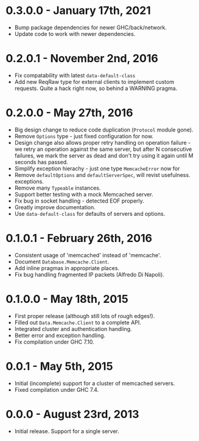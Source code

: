 # 0.3.0.0 - January 17th, 2021

* Bump package dependencies for newer GHC/back/network.
* Update code to work with newer dependencies.

# 0.2.0.1 - November 2nd, 2016

* Fix compatability with latest `data-default-class`
* Add new ReqRaw type for external clients to implement custom requests. Quite
  a hack right now, so behind a WARNING pragma.

# 0.2.0.0 - May 27th, 2016

* Big design change to reduce code duplication (`Protocol` module gone).
* Remove `Options` type - just fixed configuration for now.
* Design change also allows proper retry handling on operation failure - we
  retry an operation against the same server, but after N consecutive failures,
  we mark the server as dead and don't try using it again until M seconds has
  passed.
* Simplify exception hierachy - just one type `MemcacheError` now for
* Remove `defaultOptions` and `defaultServerSpec`, will revist usefulness.
  exceptions.
* Remove many `Typeable` instances.
* Support better testing with a mock Memcached server.
* Fix bug in socket handling - detected EOF properly.
* Greatly improve documentation.
* Use `data-default-class` for defaults of servers and options.

# 0.1.0.1 - February 26th, 2016

* Consistent usage of 'memcached' instead of 'memcache'.
* Document `Database.Memcache.Client`.
* Add inline pragmas in appropriate places.
* Fix bug handling fragmented IP packets (Alfredo Di Napoli).

# 0.1.0.0 - May 18th, 2015

* First proper release (although still lots of rough edges!).
* Filled out `Data.Memcache.Client` to a complete API.
* Integrated cluster and authentication handling.
* Better error and exception handling.
* Fix compilation under GHC 7.10.

# 0.0.1 - May 5th, 2015

* Initial (incomplete) support for a cluster of memcached servers.
* Fixed compilation under GHC 7.4.

# 0.0.0 - August 23rd, 2013

* Initial release. Support for a single server.

